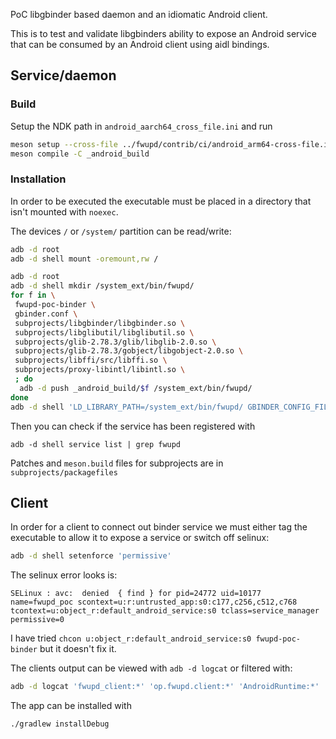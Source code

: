 PoC libgbinder based daemon and an idiomatic Android client.

This is to test and validate libgbinders ability to expose an Android service that can be consumed by an Android client using aidl bindings.

## Service/daemon

### Build

Setup the NDK path in `android_aarch64_cross_file.ini` and run
```bash
meson setup --cross-file ../fwupd/contrib/ci/android_arm64-cross-file.ini _android_build
meson compile -C _android_build
```

### Installation

In order to be executed the executable must be placed in a directory that isn't mounted with `noexec`.

The devices `/` or `/system/` partition can be read/write:
```bash
adb -d root
adb -d shell mount -oremount,rw /
```

```bash
adb -d root
adb -d shell mkdir /system_ext/bin/fwupd/
for f in \
 fwupd-poc-binder \
 gbinder.conf \
 subprojects/libgbinder/libgbinder.so \
 subprojects/libglibutil/libglibutil.so \
 subprojects/glib-2.78.3/glib/libglib-2.0.so \
 subprojects/glib-2.78.3/gobject/libgobject-2.0.so \
 subprojects/libffi/src/libffi.so \
 subprojects/proxy-libintl/libintl.so \
 ; do 
  adb -d push _android_build/$f /system_ext/bin/fwupd/
done
adb -d shell 'LD_LIBRARY_PATH=/system_ext/bin/fwupd/ GBINDER_CONFIG_FILE=/system_ext/bin/fwupd/gbinder.conf /system_ext/bin/fwupd/fwupd-poc-binder'
```

Then you can check if the service has been registered with
```
adb -d shell service list | grep fwupd
```

Patches and `meson.build` files for subprojects are in `subprojects/packagefiles`

## Client

In order for a client to connect out binder service we must either tag the executable to allow it to expose a service or switch off selinux:

```bash
adb -d shell setenforce 'permissive'
```

The selinux error looks is:
```
SELinux : avc:  denied  { find } for pid=24772 uid=10177 name=fwupd_poc scontext=u:r:untrusted_app:s0:c177,c256,c512,c768 tcontext=u:object_r:default_android_service:s0 tclass=service_manager permissive=0
```

I have tried `chcon u:object_r:default_android_service:s0 fwupd-poc-binder` but it doesn't fix it.

The clients output can be viewed with `adb -d logcat` or filtered with:
```bash
adb -d logcat 'fwupd_client:*' 'op.fwupd.client:*' 'AndroidRuntime:*' 'TransactionExecutor:*' 'SELinux:*' '*:S'
```

The app can be installed with
```bash
./gradlew installDebug
```